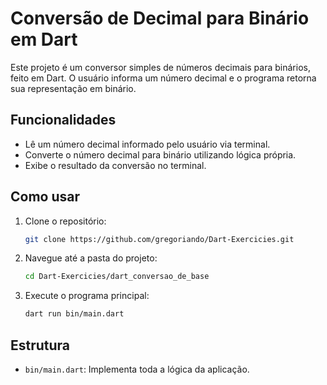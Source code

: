 # Conversão de Decimal para Binário em Dart

Este projeto é um conversor simples de números decimais para binários, feito em Dart. O usuário informa um número decimal e o programa retorna sua representação em binário.

## Funcionalidades

- Lê um número decimal informado pelo usuário via terminal.
- Converte o número decimal para binário utilizando lógica própria.
- Exibe o resultado da conversão no terminal.

## Como usar

1. Clone o repositório:
    ```sh
    git clone https://github.com/gregoriando/Dart-Exercicies.git
    ```
2. Navegue até a pasta do projeto:
    ```sh
    cd Dart-Exercicies/dart_conversao_de_base
    ```
3. Execute o programa principal:
    ```sh
    dart run bin/main.dart
    ```

## Estrutura

- `bin/main.dart`: Implementa toda a lógica da aplicação.

